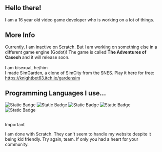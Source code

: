 ## Hello there!
I am a 16 year old video game developer who is working on a lot of things.

## More Info
Currently, I am inactive on Scratch. But I am working on something else in a different game engine (Godot)! The game is called **The Adventures of Caseoh** and it will release soon.
<br><br>I am bisexual, he/him<br>I made SimGarden, a clone of SimCity from the SNES. Play it here for free: https://knightbot63.itch.io/gardensim
## Programming Languages I use...
![Static Badge](https://img.shields.io/badge/-godot-blue?style=for-the-badge&logo=godot%20engine&logoColor=white&labelColor=black&color=blue)
![Static Badge](https://img.shields.io/badge/-Scratch%20(formerly%3F)-orange?style=for-the-badge&logo=scratch&logoColor=yellow&labelColor=black&color=black)
![Static Badge](https://img.shields.io/badge/-Python-black?style=for-the-badge&logo=python&labelColor=black&color=black)
![Static Badge](https://img.shields.io/badge/-Javascript-black?style=for-the-badge&logo=javascript&labelColor=black&color=black)
![Static Badge](https://img.shields.io/badge/-html-black?style=for-the-badge&logo=html5&labelColor=black&color=black)
<br><br>
> [!IMPORTANT]
> I am done with Scratch. They can't seem to handle my website despite it being kid friendly. Try again, team. If only you had a heart for your community.

<br>
<br><br><br><br><br><br><br><br><br><br><br><br><br><br><br><br><br><br><br><br><br><br><br><br><br><br><br><br><br><br><br><br><br><br><br><br><br><br><br><br><br><br><br><br><br><br><br><br><br><br><br><br><br><br><br><br><br><br><br><br><br><br><br><br><br><br><br><br><br><br><br><br><br><br><br><br><br><br><br><br><br><br><br><br><br><br><br><br><br><br><br><br><br><br><br><br><br><br><br><br><br><br><br><br><br><br><br><br><br><br><br><br><br><br><br><br><br><br><br><br><br><br><br><br><br><br><br><br><br><br><br><br><br><br><br><br><br><br><br><br><br><br><br><br><br><br><br><br><br><br><br><br><br><br><br><br><br><br><br><br><br><br><br><br><br><br><br><br><br><br><br><br><br><br><br><br><br><br><br><br><br><br><br><br><br><br><br><br><br><br><br><br><br><br><br><br><br><br><br><br><br><br><br><br><br><br><br><br><br><br><br><br><br><br><br><br><br><br><br><br><br><br><br><br><br><br><br><br><br><br><br><br><br><br><br><br><br><br><br><br><br><br><br><br><br><br><br><br><br><br><br><br><br><br><br><br><br><br><br><br>

# Oh... You want something else?
Here's all my socials:<br>
[Scratch](https://scratch.mit.edu/users/Knightbot63/)<br>
<br>


